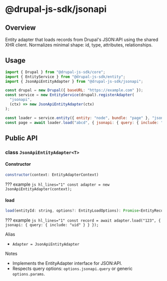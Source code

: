 # @drupal-js-sdk/jsonapi

## Overview

Entity adapter that loads records from Drupal's JSON:API using the shared XHR client. Normalizes minimal shape: id, type, attributes, relationships.

## Usage

```js hl_lines="6 9-10"
import { Drupal } from "@drupal-js-sdk/core";
import { EntityService } from "@drupal-js-sdk/entity";
import { JsonApiEntityAdapter } from "@drupal-js-sdk/jsonapi";

const drupal = new Drupal({ baseURL: "https://example.com" });
const service = new EntityService(drupal).registerAdapter(
  "jsonapi",
  (ctx) => new JsonApiEntityAdapter(ctx)
);

const loader = service.entity({ entity: "node", bundle: "page" }, "jsonapi");
const page = await loader.load("abcd", { jsonapi: { query: { include: "uid" } } });
```

## Public API

### class `JsonApiEntityAdapter<T>`

#### Constructor

```js title=""
constructor(context: EntityAdapterContext)
```

??? example
    ```js hl_lines="1"
    const adapter = new JsonApiEntityAdapter(context);
    ```

#### load

```js title=""
load(entityId: string, options?: EntityLoadOptions): Promise<EntityRecord<T>>
```

??? example
    ```js hl_lines="1"
    const record = await adapter.load("123", { jsonapi: { query: { include: "uid" } } });
    ```

Alias

- `Adapter = JsonApiEntityAdapter`

Notes

- Implements the EntityAdapter interface for JSON:API.
- Respects query options: `options.jsonapi.query` or generic `options.params`.
